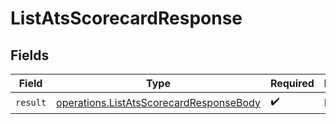 # ListAtsScorecardResponse


## Fields

| Field                                                                                              | Type                                                                                               | Required                                                                                           | Description                                                                                        |
| -------------------------------------------------------------------------------------------------- | -------------------------------------------------------------------------------------------------- | -------------------------------------------------------------------------------------------------- | -------------------------------------------------------------------------------------------------- |
| `result`                                                                                           | [operations.ListAtsScorecardResponseBody](../../models/operations/listatsscorecardresponsebody.md) | :heavy_check_mark:                                                                                 | N/A                                                                                                |